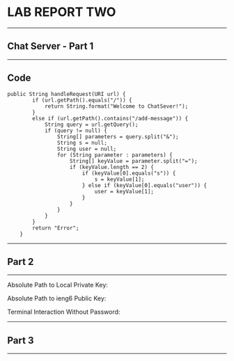 # LAB REPORT TWO
---
## Chat Server - Part 1 
---
## Code
```
public String handleRequest(URI url) {
        if (url.getPath().equals("/")) {
            return String.format("Welcome to ChatSever!");
        }
        else if (url.getPath().contains("/add-message")) {
            String query = url.getQuery();
            if (query != null) {
                String[] parameters = query.split("&");
                String s = null;
                String user = null;
                for (String parameter : parameters) {
                    String[] keyValue = parameter.split("=");
                    if (keyValue.length == 2) {
                        if (keyValue[0].equals("s")) {
                            s = keyValue[1];
                        } else if (keyValue[0].equals("user")) {
                            user = keyValue[1];
                        }
                    }
                }
            }
        }
        return "Error";
    }
```

---
## Part 2 
---
Absolute Path to Local Private Key: 

Absolute Path to ieng6 Public Key:

Terminal Interaction Without Password: 

---
## Part 3
---




